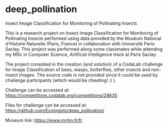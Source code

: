 # deep_pollination
Insect Image Classification for Monitoring of Pollinating Insects

This is a research project on Insect Image Classification for Monitoring of Pollinating Insects performed using data provided by the Muséum National d'Histoire Naturelle (Paris, France) in collaboration with Université Paris Saclay. This project was performed along some classmates while attending my MSc in Computer Science, Artificial Intelligence track at Paris Saclay.

The project consisted in the creation (and solution) of a CodaLab challenge for Image Classification of bees, wasps, butterflies, other insects and non-insect images. The source code is not provided since it could be used by challenge participants (which would be cheating! :) ).

Challenge can be accessed at: https://competitions.codalab.org/competitions/28635

Files for challenge can be accessed at: https://github.com/Ecologists/deep_pollination/

Museum link: https://www.mnhn.fr/fr
